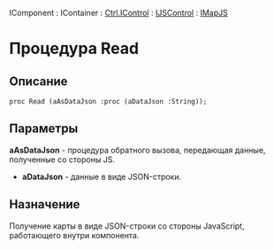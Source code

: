 ﻿---
Link: .Ctrl.IMapJS.@Read
---

IComponent : IContainer : [Ctrl.IControl](topic:Com.Custom.ComClasses.Ctrl.IControl.Default) :
[IJSControl](topic:Com.Custom.ComClasses.Ctrl.IJSControl.Default) : [IMapJS](Default)

# Процедура Read

## Описание

    proc Read (aAsDataJson :proc (aDataJson :String));

## Параметры

**aAsDataJson** - процедура обратного вызова, передающая данные, полученные со стороны JS.

* **aDataJson** - данные в виде JSON-строки.

## Назначение

Получение карты в виде JSON-строки со стороны JavaScript, работающего внутри компонента.